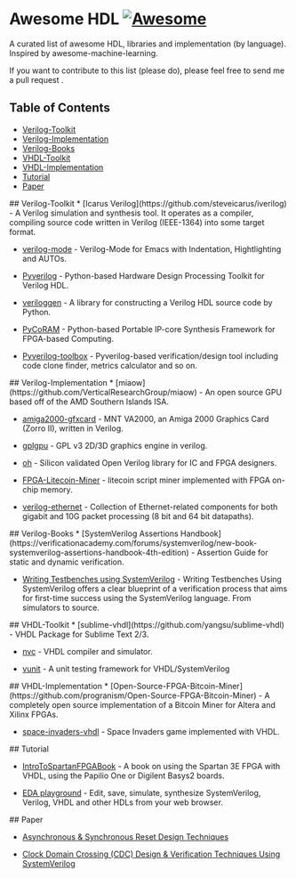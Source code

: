 # Awesome HDL [![Awesome](https://cdn.rawgit.com/sindresorhus/awesome/d7305f38d29fed78fa85652e3a63e154dd8e8829/media/badge.svg)](https://github.com/sindresorhus/awesome)

A curated list of awesome HDL, libraries and implementation (by language). Inspired by awesome-machine-learning.

If you want to contribute to this list (please do), please feel free to send me a pull request .

## Table of Contents

<!-- MarkdownTOC depth=4 -->

- [Verilog-Toolkit](#verilog-toolkit)
- [Verilog-Implementation](#verilog-implementation)
- [Verilog-Books](#verilog-books)
- [VHDL-Toolkit](#vhdl-toolkit)
- [VHDL-Implementation](#vhdl-implementation)
- [Tutorial](#tutorial)
- [Paper](#paper)

<!-- /MarkdownTOC -->

<a name="verilog-toolkit" />
## Verilog-Toolkit
* [Icarus Verilog](https://github.com/steveicarus/iverilog) - A Verilog simulation and synthesis tool. It operates as a compiler, compiling source code written in Verilog (IEEE-1364) into some target format.

* [verilog-mode](https://github.com/veripool/verilog-mode) - Verilog-Mode for Emacs with Indentation, Hightlighting and AUTOs.

* [Pyverilog](https://github.com/PyHDI/Pyverilog) - Python-based Hardware Design Processing Toolkit for Verilog HDL.

* [veriloggen](https://github.com/PyHDI/veriloggen) - A library for constructing a Verilog HDL source code by Python.

* [PyCoRAM](https://github.com/PyHDI/PyCoRAM) - Python-based Portable IP-core Synthesis Framework for FPGA-based Computing.

* [Pyverilog-toolbox](https://github.com/fukatani/Pyverilog_toolbox) - Pyverilog-based verification/design tool including code clone finder, metrics calculator and so on.

<a name="verilog-implementation" />
## Verilog-Implementation
* [miaow](https://github.com/VerticalResearchGroup/miaow) - An open source GPU based off of the AMD Southern Islands ISA.

* [amiga2000-gfxcard](https://github.com/mntmn/amiga2000-gfxcard) - MNT VA2000, an Amiga 2000 Graphics Card (Zorro II), written in Verilog.

* [gplgpu](https://github.com/asicguy/gplgpu) - GPL v3 2D/3D graphics engine in verilog.

* [oh](https://github.com/parallella/oh) - Silicon validated Open Verilog library for IC and FPGA designers.

* [FPGA-Litecoin-Miner](https://github.com/kramble/FPGA-Litecoin-Miner) - litecoin script miner implemented with FPGA on-chip memory.

* [verilog-ethernet](https://github.com/alexforencich/verilog-ethernet) - Collection of Ethernet-related components for both gigabit and 10G packet processing (8 bit and 64 bit datapaths).

<a name="verilog-books" />
## Verilog-Books
* [SystemVerilog Assertions Handbook](https://verificationacademy.com/forums/systemverilog/new-book-systemverilog-assertions-handbook-4th-edition) - Assertion Guide for static and dynamic verification.

* [Writing Testbenches using SystemVerilog](http://www.springer.com/us/book/9780387292212) - Writing Testbenches Using SystemVerilog offers a clear blueprint of a verification process that aims for first-time success using the SystemVerilog language. From simulators to source.

<a name="vhdl-toolkit" />
## VHDL-Toolkit
* [sublime-vhdl](https://github.com/yangsu/sublime-vhdl) - VHDL Package for Sublime Text 2/3.

* [nvc](https://github.com/nickg/nvc) - VHDL compiler and simulator.

* [vunit](https://github.com/VUnit/vunit) - A unit testing framework for VHDL/SystemVerilog

<a name="vhdl-implementation" />
## VHDL-Implementation
* [Open-Source-FPGA-Bitcoin-Miner](https://github.com/progranism/Open-Source-FPGA-Bitcoin-Miner) - A completely open source implementation of a Bitcoin Miner for Altera and Xilinx FPGAs.

* [space-invaders-vhdl](https://github.com/fabioperez/space-invaders-vhdl) - Space Invaders game implemented with VHDL.

<a name="tutorial" />
## Tutorial

* [IntroToSpartanFPGABook](https://github.com/hamsternz/IntroToSpartanFPGABook) - A book on using the Spartan 3E FPGA with VHDL, using the Papilio One or Digilent Basys2 boards.

* [EDA playground](https://www.edaplayground.com/) - Edit, save, simulate, synthesize SystemVerilog, Verilog, VHDL and other HDLs from your web browser.

<a name="paper" />
## Paper

* [Asynchronous & Synchronous Reset Design Techniques](http://www.sunburst-design.com/papers/CummingsSNUG2003Boston_Resets.pdf)

* [Clock Domain Crossing (CDC) Design & Verification Techniques Using SystemVerilog](http://www.sunburst-design.com/papers/CummingsSNUG2008Boston_CDC.pdf)